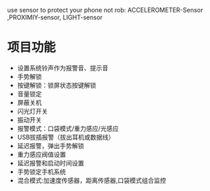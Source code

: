 use sensor to protect your phone not rob:
ACCELEROMETER-Sensor ,PROXIMIY-sensor, LIGHT-sensor

# 项目功能
- 设置系统铃声作为报警音、提示音
- 手势解锁
- 按键解锁：锁屏状态按键解锁
- 音量锁定
- 屏蔽关机
- 闪光灯开关
- 振动开关
- 报警模式：口袋模式/重力感应/光感应
- USB拔插报警（拔出耳机或数据线）
- 延迟报警，弹出手势解锁
- 重力感应阀值设置
- 延迟报警和启动时间设置
- 手势锁定手机系统
- 混合模式:加速度传感器，距离传感器,口袋模式组合监控
